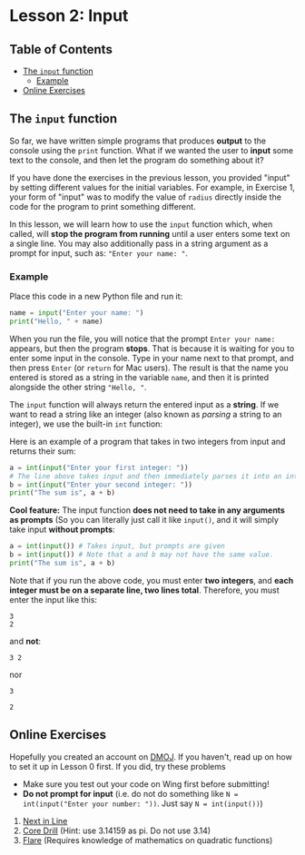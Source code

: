 <h1>Lesson 2: Input</h1>

<h2>Table of Contents</h2>

- [The `input` function](#the-input-function)
  - [Example](#example)
- [Online Exercises](#online-exercises)


## The `input` function
So far, we have written simple programs that produces **output** to the console using the `print` function. What if we wanted the user to **input** some text to the console, and then let the program do something about it?

If you have done the exercises in the previous lesson, you provided "input" by setting different values for the initial variables. For example, in Exercise 1, your form of "input" was to modify the value of `radius` directly inside the code for the program to print something different.

In this lesson, we will learn how to use the `input` function which, when called, will **stop the program from running** until a user enters some text on a single line. You may also additionally pass in a string argument as a prompt for input, such as: `"Enter your name: "`.

### Example

Place this code in a new Python file and run it:
```python
name = input("Enter your name: ")
print("Hello, " + name)
```

When you run the file, you will notice that the prompt `Enter your name: ` appears, but then the program **stops**. That is because it is waiting for you to enter some input in the console. Type in your name next to that prompt, and then press `Enter` (or `return` for Mac users). The result is that the name you entered is stored as a string in the variable `name`, and then it is printed alongside the other string `"Hello, "`.

<b class="important-note"></b> The `input` function will always return the entered input as a **string**. If we want to read a string like an integer (also known as *parsing* a string to an integer), we use the built-in `int` function:

Here is an example of a program that takes in two integers from input and returns their sum:
```python
a = int(input("Enter your first integer: ")) 
# The line above takes input and then immediately parses it into an integer
b = int(input("Enter your second integer: "))
print("The sum is", a + b)
```

**Cool feature:** The input function **does not need to take in any arguments as prompts** (So you can literally just call it like `input()`, and it will simply take input **without prompts**:

```python
a = int(input()) # Takes input, but prompts are given
b = int(input()) # Note that a and b may not have the same value.
print("The sum is", a + b)
```
Note that if you run the above code, you must enter **two integers**, and **each integer must be on a separate line, two lines total**. Therefore, you must enter the input like this:
```
3
2
```
and **not**:
```
3 2
```
nor
```
3

2
```

## Online Exercises

Hopefully you created an account on [DMOJ](https://dmoj.ca). If you haven't, read up on how to set it up in Lesson 0 first. If you did, try these problems
- Make sure you test out your code on Wing first before submitting!
- **Do not prompt for input** (i.e. do not do something like `N = int(input("Enter your number: "))`. Just say `N = int(input())`)

1. [Next in Line](https://dmoj.ca/problem/ccc13j1)
2. [Core Drill](https://dmoj.ca/problem/dmopc14c5p1) (Hint: use 3.14159 as pi. Do not use 3.14)
3. [Flare](https://dmoj.ca/problem/dmopc14c7p1) (Requires knowledge of mathematics on quadratic functions)